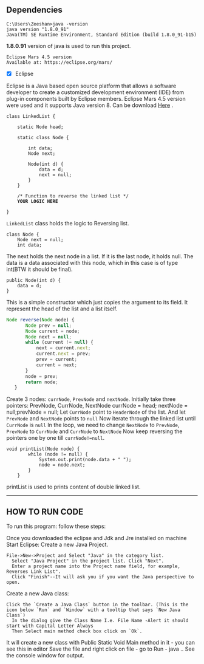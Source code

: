 Dependencies
-----------------------
<pre><code>C:\Users\Zeeshan>java -version
java version "1.8.0_91"
Java(TM) SE Runtime Environment, Standard Edition (build 1.8.0_91-b15)</code></pre>
<b>1.8.0.91</b> version of java is used to run this project. 

<pre><code>Eclipse Mars 4.5 version
Available at: https://eclipse.org/mars/ </code></pre>
- [x] Eclipse

Eclipse is a Java based open source platform that allows a software developer to create a customized development environment (IDE) from plug-in components built by Eclipse members. Eclipse Mars 4.5 version were used and it supports Java version 8. Can be download [Here](https://eclipse.org/mars/) .  


<pre><code>class LinkedList {
 
    static Node head;
 
    static class Node {
 
        int data;
        Node next;
 
        Node(int d) {
            data = d;
            next = null;
        }
    }
 
    /* Function to reverse the linked list */
   <b> YOUR LOGIC HERE</b>
 
}</code></pre>
`LinkedList` class holds the logic to Reversing list. 


<pre><code>class Node {
    Node next = null;
    int data; </code></pre>
The next holds the next node in a list. If it is the last node, it holds null. The data is a data associated with this node, which in this case is of type int(BTW it should be final).

<pre><code>public Node(int d) {
    data = d;
} </code></pre>
This is a simple constructor which just copies the argument to its field. It represent the head of the list and a list itself.
 
 ```javascript
 Node reverse(Node node) {
        Node prev = null;
        Node current = node;
        Node next = null;
        while (current != null) {
            next = current.next;
            current.next = prev;
            prev = current;
            current = next;
        }
        node = prev;
        return node;
	} 
```
	
Create 3 nodes: `currNode`, `PrevNode` and `nextNode`.
Initially take three pointers: PrevNode, CurrNode, NextNode
currNode = head; nextNode = null;prevNode = null;
Let `CurrNode` point to `HeaderNode` of the list. And let `PrevNode` and `NextNode` points to `null`
Now iterate through the linked list until `CurrNode` is `null`
In the loop, we need to change `NextNode` to `PrevNode`, `PrevNode` to `CurrNode` and `CurrNode` to `NextNode`
Now keep reversing the pointers one by one till `currNode!=null`.

<pre><code>void printList(Node node) {
        while (node != null) {
            System.out.print(node.data + " ");
            node = node.next;
        }
	}</code></pre>
printList is used to prints content of double linked list. 

________________________________________________

HOW TO RUN CODE
----------------------
To run this program: follow these steps:

Once you downloaded the eclipse and Jdk and Jre installed on machine
Start Eclipse:
 Create a new Java Project.
 <pre><code>File->New->Project and Select "Java" in the category list.
  Select "Java Project" in the project list. Click "Next".
  Enter a project name into the Project name field, for example, Reverses Link List".
  Click "Finish"--It will ask you if you want the Java perspective to open.</code></pre>
	
Create a new Java class:
<pre><code>Click the `Create a Java Class` button in the toolbar. (This is the icon below `Run` and `Window` with a tooltip that says `New Java Class`)
  In the dialog give the Class Name I.e. File Name -Alert it should start with Capital Letter Always
  Then Select main method check box click on `Ok`.</code></pre>
It will create a new class with Public Static Void Main method in it - you can see this in editor Save the file and right click on file - go to Run - java .. See the console window for output. 

